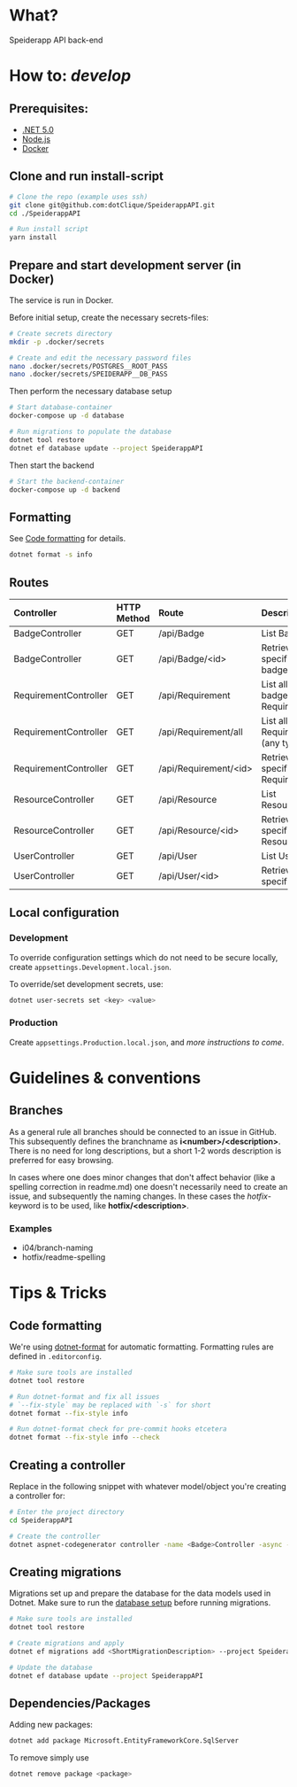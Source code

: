 # What?
Speiderapp API back-end


# How to: *develop*

## Prerequisites:
* [.NET 5.0](https://dotnet.microsoft.com/download/dotnet/5.0)
* [Node.js](https://nodejs.org/en/)
* [Docker](https://docker.com)


## Clone and run install-script

```bash
# Clone the repo (example uses ssh)
git clone git@github.com:dotClique/SpeiderappAPI.git
cd ./SpeiderappAPI

# Run install script
yarn install
```


## Prepare and start development server (in Docker)

The service is run in Docker.

Before initial setup, create the necessary secrets-files:
```bash
# Create secrets directory
mkdir -p .docker/secrets

# Create and edit the necessary password files
nano .docker/secrets/POSTGRES__ROOT_PASS
nano .docker/secrets/SPEIDERAPP__DB_PASS
```

Then perform the necessary database setup
```bash
# Start database-container
docker-compose up -d database

# Run migrations to populate the database
dotnet tool restore
dotnet ef database update --project SpeiderappAPI
```

Then start the backend
```bash
# Start the backend-container
docker-compose up -d backend
```


## Formatting
See [Code formatting](#code-formatting) for details.
```bash
dotnet format -s info
```

## Routes
| Controller            | HTTP Method | Route                   | Description                      |
| :-------------------- | :---------- | :---------------------- | :------------------------------- |
| BadgeController       | GET         | /api/Badge              | List Badges                      |
| BadgeController       | GET         | /api/Badge/\<id\>       | Retrieve a specific badge        |
| RequirementController | GET         | /api/Requirement        | List all non-badge Requirements  |
| RequirementController | GET         | /api/Requirement/all    | List all Requirements (any type) |
| RequirementController | GET         | /api/Requirement/\<id\> | Retrieve a specific Requirement  |
| ResourceController    | GET         | /api/Resource           | List Resources                   |
| ResourceController    | GET         | /api/Resource/\<id\>    | Retrieve a specific Resource     |
| UserController        | GET         | /api/User               | List Users                       |
| UserController        | GET         | /api/User/\<id\>        | Retrieve a specific User         |


## Local configuration

### Development
To override configuration settings which do not need to be secure locally,
create ```appsettings.Development.local.json```.

To override/set development secrets, use:
```bash
dotnet user-secrets set <key> <value>
```

### Production
Create ```appsettings.Production.local.json```, and
*more instructions to come*.

# Guidelines & conventions

## Branches
As a general rule all branches should be connected to an issue in GitHub. This subsequently defines the branchname as **i\<number\>/\<description\>**. There is no need for long descriptions, but a short 1-2 words description is preferred for easy browsing.

In cases where one does minor changes that don't affect behavior (like a spelling correction in readme.md) one doesn't necessarily need to create an issue, and subsequently the naming changes. In these cases the *hotfix*-keyword is to be used, like **hotfix/\<description\>**.

### Examples
* i04/branch-naming
* hotfix/readme-spelling


# Tips & Tricks

## Code formatting
We're using [dotnet-format](https://www.nuget.org/packages/dotnet-format/) for automatic formatting.
Formatting rules are defined in `.editorconfig`.
```bash
# Make sure tools are installed
dotnet tool restore

# Run dotnet-format and fix all issues
# `--fix-style` may be replaced with `-s` for short
dotnet format --fix-style info

# Run dotnet-format check for pre-commit hooks etcetera
dotnet format --fix-style info --check
```

## Creating a controller
Replace **<Badge>** in the following snippet with whatever model/object you're creating a controller for:
```bash
# Enter the project directory
cd SpeiderappAPI

# Create the controller
dotnet aspnet-codegenerator controller -name <Badge>Controller -async -api -m <Badge> -dc ApiContext -outDir Controllers
```

## Creating migrations

Migrations set up and prepare the database for the data models used in Dotnet.
Make sure to run the [database setup](#prepare-and-start-development-server-in-docker) before running migrations.

```bash
# Make sure tools are installed
dotnet tool restore

# Create migrations and apply
dotnet ef migrations add <ShortMigrationDescription> --project SpeiderappAPI

# Update the database
dotnet ef database update --project SpeiderappAPI
```

## Dependencies/Packages
Adding new packages:
```bash
dotnet add package Microsoft.EntityFrameworkCore.SqlServer
```
To remove simply use
```bash
dotnet remove package <package>
```
